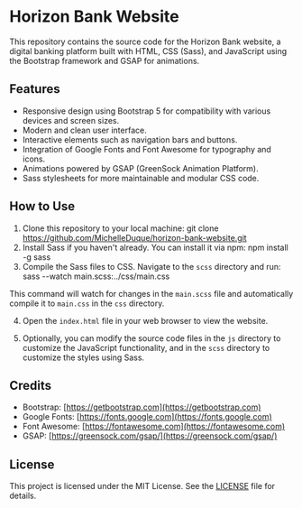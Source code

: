 # Horizon Bank Website

This repository contains the source code for the Horizon Bank website, a digital banking platform built with HTML, CSS (Sass), and JavaScript using the Bootstrap framework and GSAP for animations.

## Features

- Responsive design using Bootstrap 5 for compatibility with various devices and screen sizes.
- Modern and clean user interface.
- Interactive elements such as navigation bars and buttons.
- Integration of Google Fonts and Font Awesome for typography and icons.
- Animations powered by GSAP (GreenSock Animation Platform).
- Sass stylesheets for more maintainable and modular CSS code.

## How to Use

1. Clone this repository to your local machine: git clone https://github.com/MichelleDuque/horizon-bank-website.git
2. Install Sass if you haven't already. You can install it via npm: npm install -g sass
3. Compile the Sass files to CSS. Navigate to the `scss` directory and run: sass --watch main.scss:../css/main.css

This command will watch for changes in the `main.scss` file and automatically compile it to `main.css` in the `css` directory.

4. Open the `index.html` file in your web browser to view the website.

5. Optionally, you can modify the source code files in the `js` directory to customize the JavaScript functionality, and in the `scss` directory to customize the styles using Sass.

## Credits

- Bootstrap: [https://getbootstrap.com](https://getbootstrap.com)
- Google Fonts: [https://fonts.google.com](https://fonts.google.com)
- Font Awesome: [https://fontawesome.com](https://fontawesome.com)
- GSAP: [https://greensock.com/gsap/](https://greensock.com/gsap/)

## License

This project is licensed under the MIT License. See the [LICENSE](LICENSE) file for details.




